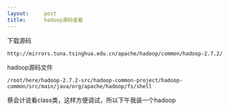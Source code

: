 ```yaml
---
layout:     post
title:      hadoop源码查看
---
```

<div id="article_content" class="article_content clearfix csdn-tracking-statistics" data-pid="blog" data-mod="popu_307" data-dsm="post">
								            <div id="content_views" class="markdown_views prism-atom-one-dark">
							<!-- flowchart 箭头图标 勿删 -->
							<svg xmlns="http://www.w3.org/2000/svg" style="display: none;"><path stroke-linecap="round" d="M5,0 0,2.5 5,5z" id="raphael-marker-block" style="-webkit-tap-highlight-color: rgba(0, 0, 0, 0);"></path></svg>
							<p>下载源码</p>



<pre class="prettyprint"><code class=" hljs avrasm"><span class="hljs-label">http:</span>//mirrors<span class="hljs-preprocessor">.tuna</span><span class="hljs-preprocessor">.tsinghua</span><span class="hljs-preprocessor">.edu</span><span class="hljs-preprocessor">.cn</span>/apache/hadoop/common/hadoop-<span class="hljs-number">2.7</span><span class="hljs-number">.2</span>/</code></pre>

<p>hadoop源码文件</p>



<pre class="prettyprint"><code class=" hljs lasso">/root/here/hadoop<span class="hljs-subst">-</span><span class="hljs-number">2.7</span><span class="hljs-number">.2</span><span class="hljs-attribute">-src</span>/hadoop<span class="hljs-attribute">-common</span><span class="hljs-attribute">-project</span>/hadoop<span class="hljs-attribute">-common</span>/src/main/java/org/apache/hadoop/fs/shell</code></pre>

<p>蔡会计说看class类，这样方便调试，所以下午我装一个hadoop</p>            </div>
						<link href="https://csdnimg.cn/release/phoenix/mdeditor/markdown_views-9e5741c4b9.css" rel="stylesheet">
                </div>